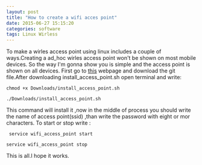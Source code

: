 ```yaml
---
layout: post
title: "How to create a wifi acces point"
date: 2015-06-27 15:15:20
categories: software
tags: Linux Wirless
---
```


To make a wirles access point using linux includes a couple of ways.Creating a ad_hoc wirles access point won't be shown on most mobile devices. 
So the way I'm gonna show you is simple and the access point is shown on all devices.
First go to [this](https://gist.github.com/dashohoxha/5767262) webpage and download the git file.After downloading install_access_point.sh open terminal and write:

```
chmod +x Downloads/install_access_point.sh
```

```
./Downloads/install_access_point.sh
```

This command will install it ,now in the middle of process you should write the name of access point(ssid) ,than write the password with eight or mor characters.
To start or stop write :

```    
 service wifi_access_point start
```

``` 
service wifi_access_point stop
```

This is all.I hope it works.

 
